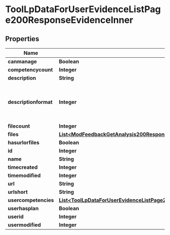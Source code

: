 

# ToolLpDataForUserEvidenceListPage200ResponseEvidenceInner


## Properties

| Name | Type | Description | Notes |
|------------ | ------------- | ------------- | -------------|
|**canmanage** | **Boolean** | canmanage |  [optional] |
|**competencycount** | **Integer** | competencycount |  [optional] |
|**description** | **String** | description |  [optional] |
|**descriptionformat** | **Integer** | description format (1 &#x3D; HTML, 0 &#x3D; MOODLE, 2 &#x3D; PLAIN, or 4 &#x3D; MARKDOWN) |  [optional] |
|**filecount** | **Integer** | filecount |  [optional] |
|**files** | [**List&lt;ModFeedbackGetAnalysis200ResponseItemsdataInnerItemItemfilesInner&gt;**](ModFeedbackGetAnalysis200ResponseItemsdataInnerItemItemfilesInner.md) |  |  [optional] |
|**hasurlorfiles** | **Boolean** | hasurlorfiles |  [optional] |
|**id** | **Integer** | id |  [optional] |
|**name** | **String** | name |  [optional] |
|**timecreated** | **Integer** | timecreated |  [optional] |
|**timemodified** | **Integer** | timemodified |  [optional] |
|**url** | **String** | url |  [optional] |
|**urlshort** | **String** | urlshort |  [optional] |
|**usercompetencies** | [**List&lt;ToolLpDataForUserEvidenceListPage200ResponseEvidenceInnerUsercompetenciesInner&gt;**](ToolLpDataForUserEvidenceListPage200ResponseEvidenceInnerUsercompetenciesInner.md) |  |  [optional] |
|**userhasplan** | **Boolean** | userhasplan |  [optional] |
|**userid** | **Integer** | userid |  [optional] |
|**usermodified** | **Integer** | usermodified |  [optional] |



